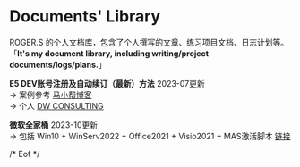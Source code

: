# Documents' Library 

ROGER.S 的个人文档库，包含了个人撰写的文章、练习项目文档、日志计划等。           
「__It's my document library, including writing/project documents/logs/plans.__」   

**E5 DEV账号注册及自动续订（最新）方法**   2023-07更新    
  →  案例参考 [马小帮博客](https://www.maxiaobang.com/9794.html)    
  →  个人 [DW CONSULTING](https://icruiseinfo.onmicrosoft.com)

**微软全家桶**    2023-10更新     
  →  包括 Win10 + WinServ2022 + Office2021 + Visio2021 + MAS激活脚本 [链接](https://pan.baidu.com/s/1Efb59sc94Rat78TZRZMgww?pwd=2233)    



/* Eof */

